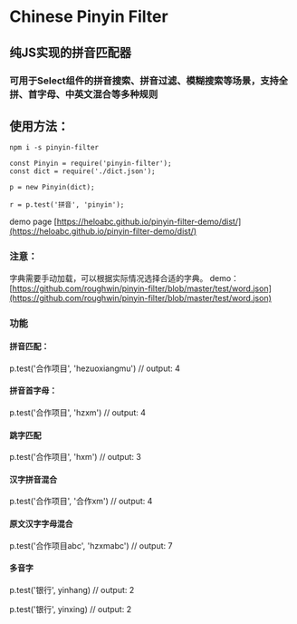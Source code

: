 # Chinese Pinyin Filter
## 纯JS实现的拼音匹配器
### 可用于Select组件的拼音搜索、拼音过滤、模糊搜索等场景，支持全拼、首字母、中英文混合等多种规则

## 使用方法：
```
npm i -s pinyin-filter

const Pinyin = require('pinyin-filter');
const dict = require('./dict.json');

p = new Pinyin(dict);

r = p.test('拼音', 'pinyin');
```

demo page [https://heloabc.github.io/pinyin-filter-demo/dist/](https://heloabc.github.io/pinyin-filter-demo/dist/)

### 注意：
字典需要手动加载，可以根据实际情况选择合适的字典。
demo：[https://github.com/roughwin/pinyin-filter/blob/master/test/word.json](https://github.com/roughwin/pinyin-filter/blob/master/test/word.json)

### 功能
  #### 拼音匹配：
  p.test('合作项目', 'hezuoxiangmu') // output: 4
  #### 拼音首字母：
  p.test('合作项目', 'hzxm') // output: 4
  #### 跳字匹配
  p.test('合作项目', 'hxm') // output: 3
  #### 汉字拼音混合
  p.test('合作项目', '合作xm') // output: 4
  #### 原文汉字字母混合
  p.test('合作项目abc', 'hzxmabc') // output: 7
  #### 多音字
  p.test('银行', yinhang) // output: 2

  p.test('银行', yinxing) // output: 2

